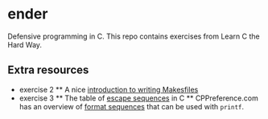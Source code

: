 # ender
Defensive programming in C. This repo contains exercises from Learn C the Hard Way.

## Extra resources
* exercise 2
** A nice [introduction to writing Makesfiles](http://mrbook.org/blog/tutorials/make/)
* exercise 3
** The table of [escape sequences](https://en.wikipedia.org/wiki/Escape_sequences_in_C#Table_of_escape_sequences) in C
** CPPreference.com has an overview of [format sequences](http://en.cppreference.com/w/c/io/fprintf) that can be used with `printf`.
